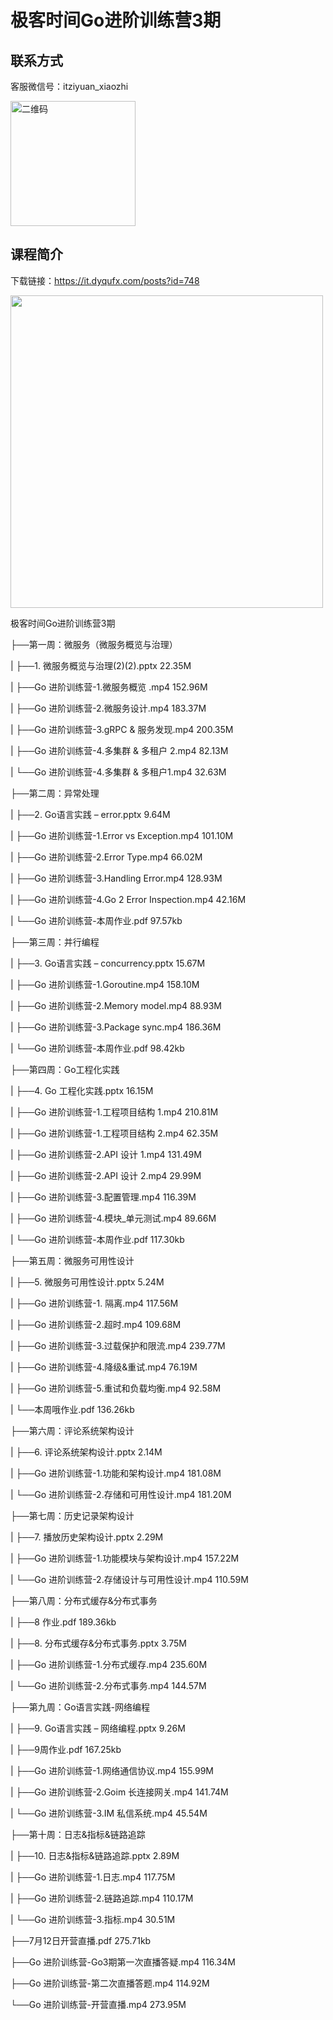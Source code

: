 # 极客时间Go进阶训练营3期

## 联系方式

客服微信号：itziyuan_xiaozhi

<img src="https://ziyuanyun.oss-cn-guangzhou.aliyuncs.com/common/20240614073449/666b82192834a.jpg" width="200" height="200" alt="二维码">

## 课程简介

下载链接：https://it.dyqufx.com/posts?id=748

<img src="https://ziyuanyun.oss-cn-guangzhou.aliyuncs.com/yun/20240515152251/664462cb91cc5.jpg" width="500" alt="">

  极客时间Go进阶训练营3期



 ├──第一周：微服务（微服务概览与治理）

 | ├──1. 微服务概览与治理(2)(2).pptx 22.35M

 | ├──Go 进阶训练营-1.微服务概览 .mp4 152.96M

 | ├──Go 进阶训练营-2.微服务设计.mp4 183.37M

 | ├──Go 进阶训练营-3.gRPC &amp; 服务发现.mp4 200.35M

 | ├──Go 进阶训练营-4.多集群 &amp; 多租户 2.mp4 82.13M

 | └──Go 进阶训练营-4.多集群 &amp; 多租户1.mp4 32.63M

 ├──第二周：异常处理

 | ├──2. Go语言实践 – error.pptx 9.64M

 | ├──Go 进阶训练营-1.Error vs Exception.mp4 101.10M

 | ├──Go 进阶训练营-2.Error Type.mp4 66.02M

 | ├──Go 进阶训练营-3.Handling Error.mp4 128.93M

 | ├──Go 进阶训练营-4.Go 2 Error Inspection.mp4 42.16M

 | └──Go 进阶训练营-本周作业.pdf 97.57kb

 ├──第三周：并行编程

 | ├──3. Go语言实践 – concurrency.pptx 15.67M

 | ├──Go 进阶训练营-1.Goroutine.mp4 158.10M

 | ├──Go 进阶训练营-2.Memory model.mp4 88.93M

 | ├──Go 进阶训练营-3.Package sync.mp4 186.36M

 | └──Go 进阶训练营-本周作业.pdf 98.42kb

 ├──第四周：Go工程化实践

 | ├──4. Go 工程化实践.pptx 16.15M

 | ├──Go 进阶训练营-1.工程项目结构 1.mp4 210.81M

 | ├──Go 进阶训练营-1.工程项目结构 2.mp4 62.35M

 | ├──Go 进阶训练营-2.API 设计 1.mp4 131.49M

 | ├──Go 进阶训练营-2.API 设计 2.mp4 29.99M

 | ├──Go 进阶训练营-3.配置管理.mp4 116.39M

 | ├──Go 进阶训练营-4.模块_单元测试.mp4 89.66M

 | └──Go 进阶训练营-本周作业.pdf 117.30kb

 ├──第五周：微服务可用性设计

 | ├──5. 微服务可用性设计.pptx 5.24M

 | ├──Go 进阶训练营-1. 隔离.mp4 117.56M

 | ├──Go 进阶训练营-2.超时.mp4 109.68M

 | ├──Go 进阶训练营-3.过载保护和限流.mp4 239.77M

 | ├──Go 进阶训练营-4.降级&amp;重试.mp4 76.19M

 | ├──Go 进阶训练营-5.重试和负载均衡.mp4 92.58M

 | └──本周哦作业.pdf 136.26kb

 ├──第六周：评论系统架构设计

 | ├──6. 评论系统架构设计.pptx 2.14M

 | ├──Go 进阶训练营-1.功能和架构设计.mp4 181.08M

 | └──Go 进阶训练营-2.存储和可用性设计.mp4 181.20M

 ├──第七周：历史记录架构设计

 | ├──7. 播放历史架构设计.pptx 2.29M

 | ├──Go 进阶训练营-1.功能模块与架构设计.mp4 157.22M

 | └──Go 进阶训练营-2.存储设计与可用性设计.mp4 110.59M

 ├──第八周：分布式缓存&amp;分布式事务

 | ├──8 作业.pdf 189.36kb

 | ├──8. 分布式缓存&amp;分布式事务.pptx 3.75M

 | ├──Go 进阶训练营-1.分布式缓存.mp4 235.60M

 | └──Go 进阶训练营-2.分布式事务.mp4 144.57M

 ├──第九周：Go语言实践-网络编程

 | ├──9. Go语言实践 – 网络编程.pptx 9.26M

 | ├──9周作业.pdf 167.25kb

 | ├──Go 进阶训练营-1.网络通信协议.mp4 155.99M

 | ├──Go 进阶训练营-2.Goim 长连接网关.mp4 141.74M

 | └──Go 进阶训练营-3.IM 私信系统.mp4 45.54M

 ├──第十周：日志&amp;指标&amp;链路追踪

 | ├──10. 日志&amp;指标&amp;链路追踪.pptx 2.89M

 | ├──Go 进阶训练营-1.日志.mp4 117.75M

 | ├──Go 进阶训练营-2.链路追踪.mp4 110.17M

 | └──Go 进阶训练营-3.指标.mp4 30.51M

 ├──7月12日开营直播.pdf 275.71kb

 ├──Go 进阶训练营-Go3期第一次直播答疑.mp4 116.34M

 ├──Go 进阶训练营-第二次直播答题.mp4 114.92M

 └──Go 进阶训练营-开营直播.mp4 273.95M

  